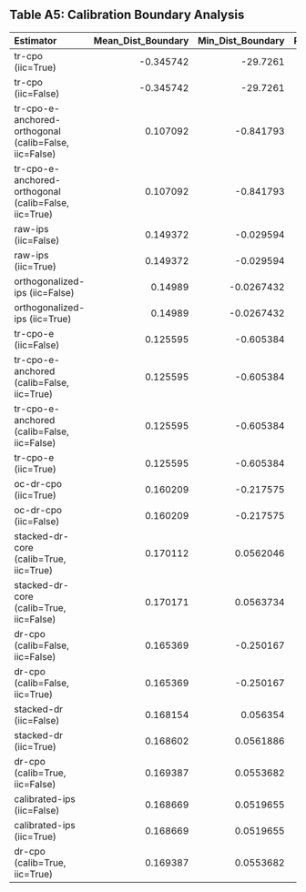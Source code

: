 ## Table A5: Calibration Boundary Analysis

| Estimator                                             |   Mean_Dist_Boundary |   Min_Dist_Boundary |   Pct_Near_Boundary |   Unhelpful_Mean_Dist |   Unhelpful_Min_Dist |   Outlier_Rate | Support   |
|:------------------------------------------------------|---------------------:|--------------------:|--------------------:|----------------------:|---------------------:|---------------:|:----------|
| tr-cpo (iic=True)                                     |            -0.345742 |         -29.7261    |            27.5     |           -0.00238104 |          -0.707362   |           85   | Weak      |
| tr-cpo (iic=False)                                    |            -0.345742 |         -29.7261    |            27.5     |           -0.00238104 |          -0.707362   |           85   | Weak      |
| tr-cpo-e-anchored-orthogonal (calib=False, iic=False) |             0.107092 |          -0.841793  |            25.8333  |           -0.00725681 |          -0.646091   |          100   | Weak      |
| tr-cpo-e-anchored-orthogonal (calib=False, iic=True)  |             0.107092 |          -0.841793  |            25.8333  |           -0.00725681 |          -0.646091   |          100   | Weak      |
| raw-ips (iic=False)                                   |             0.149372 |          -0.029594  |            21.6667  |            0.0822688  |           0.0189014  |           67.5 | Weak      |
| raw-ips (iic=True)                                    |             0.149372 |          -0.029594  |            21.6667  |            0.0822688  |           0.0189014  |           67.5 | Weak      |
| orthogonalized-ips (iic=False)                        |             0.14989  |          -0.0267432 |            21.6667  |            0.0840681  |           0.0137123  |           67.5 | Weak      |
| orthogonalized-ips (iic=True)                         |             0.14989  |          -0.0267432 |            21.6667  |            0.0840681  |           0.0137123  |           67.5 | Weak      |
| tr-cpo-e (iic=False)                                  |             0.125595 |          -0.605384  |            17.5     |            0.0167349  |          -0.216139   |          100   | Weak      |
| tr-cpo-e-anchored (calib=False, iic=True)             |             0.125595 |          -0.605384  |            17.5     |            0.0167349  |          -0.216139   |          100   | Weak      |
| tr-cpo-e-anchored (calib=False, iic=False)            |             0.125595 |          -0.605384  |            17.5     |            0.0167349  |          -0.216139   |          100   | Weak      |
| tr-cpo-e (iic=True)                                   |             0.125595 |          -0.605384  |            17.5     |            0.0167349  |          -0.216139   |          100   | Weak      |
| oc-dr-cpo (iic=True)                                  |             0.160209 |          -0.217575  |             6.66667 |           -0.00567593 |          -0.665421   |          100   | Weak      |
| oc-dr-cpo (iic=False)                                 |             0.160209 |          -0.217575  |             6.66667 |           -0.00567593 |          -0.665421   |          100   | Weak      |
| stacked-dr-core (calib=True, iic=True)                |             0.170112 |           0.0562046 |             5       |            0.0335726  |           0.00457213 |          100   | Weak      |
| stacked-dr-core (calib=True, iic=False)               |             0.170171 |           0.0563734 |             5       |            0.0337381  |           0.00470189 |          100   | Weak      |
| dr-cpo (calib=False, iic=False)                       |             0.165369 |          -0.250167  |             5       |            0.0175223  |          -0.212385   |          100   | Weak      |
| dr-cpo (calib=False, iic=True)                        |             0.165369 |          -0.250167  |             5       |            0.0175223  |          -0.212385   |          100   | Weak      |
| stacked-dr (iic=False)                                |             0.168154 |           0.056354  |             2.94118 |            0.0382372  |           0.00470189 |          100   | Weak      |
| stacked-dr (iic=True)                                 |             0.168602 |           0.0561886 |             2.85714 |            0.0378676  |           0.00439569 |          100   | Weak      |
| dr-cpo (calib=True, iic=False)                        |             0.169387 |           0.0553682 |             2.5     |            0.0349144  |          -0.0246398  |           97.5 | Weak      |
| calibrated-ips (iic=False)                            |             0.168669 |           0.0519655 |             2.5     |            0.168      |           0.0548965  |            5   | Weak      |
| calibrated-ips (iic=True)                             |             0.168669 |           0.0519655 |             2.5     |            0.168      |           0.0548965  |            5   | Weak      |
| dr-cpo (calib=True, iic=True)                         |             0.169387 |           0.0553682 |             2.5     |            0.0349144  |          -0.0246398  |           97.5 | Weak      |